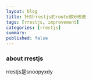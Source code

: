 ```yaml
---
layout: blog
title: 针对rrestjs的route部分改进
tags: [rrestjs, improvement]
categories: [rrestjs]
summary: 
published: false
---
```

### about rrestjs
rrestjs是snoopyxdy
